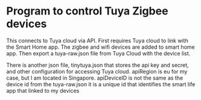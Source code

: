 # Program to control Tuya Zigbee devices
This connects to Tuya cloud via API.
First requires Tuya cloud to link with the Smart Home app.
The zigbee and wifi devices are added to smart home app. 
Then export a tuya-raw.json file from Tuya Cloud with 
the device list.

There is another json file, tinytuya.json that stores the api
key and secret, and other configuration for accessing Tuya cloud. 
apiRegion is eu for my case, but I am located in Singapore.
apiDeviceID is not the same as the device id from the tuya-raw.json
it is a unique id that identifies the smart life app that linked
to my devices

<!-- tinytuya.json
{
    "apiKey": "xxx",
    "apiSecret": "xx",
    "apiRegion": "eu",
    "apiDeviceID": "xx"
} -->
